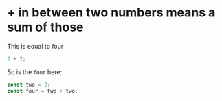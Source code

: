 # + in between two numbers means a sum of those

This is equal to four

```javascript
2 + 2;
```

So is the `four` here:

```javascript
const two = 2;
const four = two + two;
```
